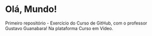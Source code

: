 # Olá, Mundo!
 Primeiro repositório - Exercício do Curso de GitHub, com o professor Gustavo Guanabara!
 Na plataforma Curso em Vídeo.
